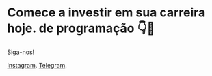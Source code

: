 

<h1>Comece a investir em sua carreira hoje. de programação 👇🚀
</h1>



Siga-nos!

<a href="https://www.instagram.com/duancostaoficial?igsh=MWc1MnBsdDZ5aXdsOA==">Instagram</a>.
<a href="https://telegram.org/dl">Telegram</a>.
